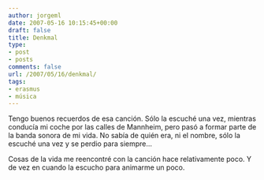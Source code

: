 ```yaml
---
author: jorgeml
date: 2007-05-16 10:15:45+00:00
draft: false
title: Denkmal
type: 
- post
- posts
comments: false
url: /2007/05/16/denkmal/
tags:
- erasmus
- música
---
```


Tengo buenos recuerdos de esa canción. Sólo la escuché una vez, mientras conducía mi coche por las calles de Mannheim, pero pasó a formar parte de la banda sonora de mi vida. No sabía de quién era, ni el nombre, sólo la escuché una vez y se perdio para siempre...

Cosas de la vida me reencontré con la canción hace relativamente poco. Y de vez en cuando la escucho para animarme un poco.
